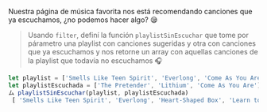 Nuestra página de música favorita nos está recomendando canciones que ya escuchamos, ¿no podemos hacer algo? :sleepy:

> Usando `filter`, definí la función `playlistSinEscuchar` que tome por párametro una playlist con canciones sugeridas y otra  con canciones que ya escuchamos y nos retorne un array con aquellas canciones de la playlist que todavía no escuchamos :headphones:
>
```js
let playlist = ['Smells Like Teen Spirit', 'Everlong', 'Come As You Are', 'The Pretender', 'Heart-Shaped Box', 'Learn to Fly', 'Lithium'];
let playlistEscuchada = ['The Pretender', 'Lithium', 'Come As You Are']
ム playlistSinEscuchar(playlist, playlistEscuchada)
 [ 'Smells Like Teen Spirit', 'Everlong', 'Heart-Shaped Box', 'Learn to Fly' ]
```
